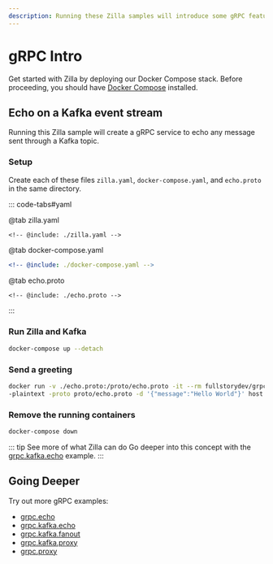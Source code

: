 ```yaml
---
description: Running these Zilla samples will introduce some gRPC features.
---
```


# gRPC Intro

Get started with Zilla by deploying our Docker Compose stack. Before proceeding, you should have [Docker Compose](https://docs.docker.com/compose/gettingstarted/) installed.

## Echo on a Kafka event stream

Running this Zilla sample will create a gRPC service to echo any message sent through a Kafka topic.

### Setup

Create each of these files `zilla.yaml`, `docker-compose.yaml`, and `echo.proto` in the same directory.

::: code-tabs#yaml

@tab zilla.yaml

```yaml{39,43,45}
<!-- @include: ./zilla.yaml -->
```

@tab docker-compose.yaml

```yaml
<!-- @include: ./docker-compose.yaml -->
```

@tab echo.proto

```protobuf
<!-- @include: ./echo.proto -->
```

:::

### Run Zilla and Kafka

```bash
docker-compose up --detach
```

### Send a greeting

```bash
docker run -v ./echo.proto:/proto/echo.proto -it --rm fullstorydev/grpcurl \
-plaintext -proto proto/echo.proto -d '{"message":"Hello World"}' host.docker.internal:7151 example.EchoService.EchoSimple
```

### Remove the running containers

```bash
docker-compose down
```

::: tip See more of what Zilla can do
Go deeper into this concept with the [grpc.kafka.echo](https://github.com/aklivity/zilla-examples/tree/main/grpc.kafka.echo) example.
:::

## Going Deeper

Try out more gRPC examples:

- [grpc.echo](https://github.com/aklivity/zilla-examples/tree/main/grpc.echo)
- [grpc.kafka.echo](https://github.com/aklivity/zilla-examples/tree/main/grpc.kafka.echo)
- [grpc.kafka.fanout](https://github.com/aklivity/zilla-examples/tree/main/grpc.kafka.fanout)
- [grpc.kafka.proxy](https://github.com/aklivity/zilla-examples/tree/main/grpc.kafka.proxy)
- [grpc.proxy](https://github.com/aklivity/zilla-examples/tree/main/grpc.proxy)
